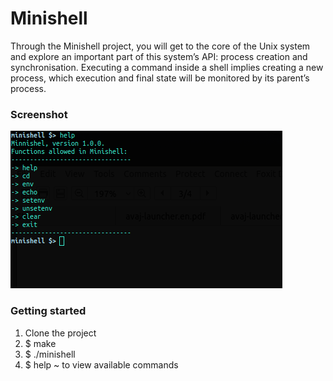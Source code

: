 # Minishell

Through the Minishell project, you will get to the core of the Unix system and explore
an important part of this system’s API: process creation and synchronisation. Executing
a command inside a shell implies creating a new process, which execution and final state
will be monitored by its parent’s process.

### Screenshot

![Screenshot](https://raw.githubusercontent.com/mnchabeleng/Minishell/master/screenshot.png)

### Getting started

1. Clone the project
2. $ make
3. $ ./minishell
4. $ help ~ to view available commands